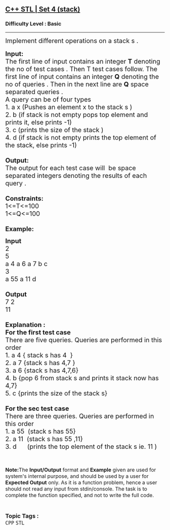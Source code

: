 <h2><a href="https://practice.geeksforgeeks.org/problems/c-stl-set-4-stack/1">C++ STL | Set 4 (stack)</a></h2><h3>Difficulty Level : Basic</h3><hr><div class="problems_problem_content__Xm_eO"><p><span style="font-size:20px">Implement different operations on a stack&nbsp;s&nbsp;.</span><br>
<br>
<span style="font-size:20px"><strong>Input:</strong><br>
The first line of input contains an integer <strong>T</strong> denoting the no of test cases . Then T test cases follow. The first line of input contains an integer <strong>Q</strong> denoting the no of queries . Then in the next line are <strong>Q</strong>&nbsp;space separated queries .<br>
A query can be of&nbsp;four&nbsp;types&nbsp;<br>
1. a x (Pushes an element x to the stack s&nbsp;)<br>
2. b (if stack is not empty&nbsp;pops top&nbsp;element and prints it, else prints -1)<br>
3. c (prints the size of the stack )<br>
4. d (if stack is not empty prints the top element of the stack, else&nbsp;prints&nbsp;-1)<br>
<br>
<strong>Output:</strong><br>
The output for each test case will&nbsp;&nbsp;be space separated integers denoting the results of each query .&nbsp;<br>
<br>
<strong>Constraints:</strong><br>
1&lt;=T&lt;=100<br>
1&lt;=Q&lt;=100<br>
<br>
<strong>Example:</strong></span></p>

<p><span style="font-size:20px"><strong>Input</strong><br>
2<br>
5<br>
a 4 a 6 a 7 b c&nbsp;<br>
3<br>
a 55 a 11 d&nbsp;<br>
<strong>&nbsp;<br>
Output</strong><br>
7 2<br>
11<br>
<br>
<strong>Explanation :<br>
For the first test case</strong><br>
There are five&nbsp;queries.&nbsp;Queries&nbsp;are&nbsp;performed in this order<br>
1. a 4 { stack s has&nbsp;4 &nbsp;}<br>
2. a 7&nbsp;{stack s&nbsp;has 4,7 }<br>
3. a 6 {stack s has 4,7,6}<br>
4. b {pop 6 from stack s and prints it stack now has 4,7}<br>
5. c {prints the size of the stack s}<br>
<br>
<strong>For the sec test case&nbsp;</strong><br>
There are three&nbsp;queries.&nbsp;Queries&nbsp;are&nbsp;performed in this order<br>
1. a 55 &nbsp;(stack&nbsp;s&nbsp;has&nbsp;55}<br>
2. a 11 &nbsp;(stack s&nbsp;has 55 ,11}<br>
3. d &nbsp; &nbsp; &nbsp;(prints the top element of the stack s&nbsp;ie. 11&nbsp;)</span><br>
<br>
<br>
<br>
<span style="font-size:16px"><strong>Note:</strong>The <strong>Input/Output</strong> format and <strong>Example</strong> given are used for system's internal purpose, and should be used by a user for <strong>Expected Output</strong> only. As it is a function problem, hence a user should not read any input from stdin/console. The task is to complete the function specified, and not to write the full code.</span></p>
</div><br><p><span style=font-size:18px><strong>Topic Tags : </strong><br><code>CPP</code>&nbsp;<code>STL</code>&nbsp;